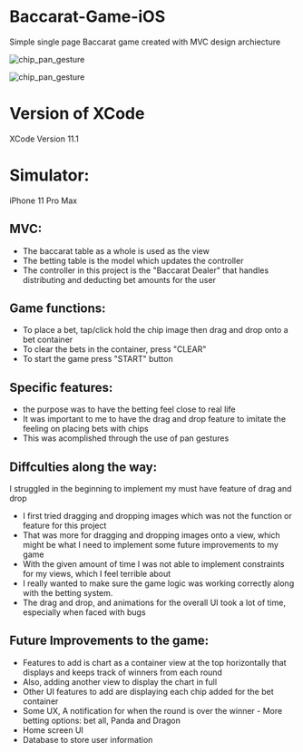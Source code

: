# Baccarat-Game-iOS
Simple single page Baccarat game created with MVC design archiecture

![chip_pan_gesture](https://user-images.githubusercontent.com/70302984/134261805-3e55c368-88fd-400c-810a-32b3046045b2.gif)

![chip_pan_gesture](https://user-images.githubusercontent.com/70302984/134261447-91ec429f-e66e-4db3-b24e-4ae9d8e29000.gif)







# Version of XCode
XCode Version 11.1

# Simulator:
iPhone 11 Pro Max 

## MVC: 
  -  The baccarat table as a whole is used as the view
  -  The betting table is the model which updates the controller
  -  The controller in this project is the "Baccarat Dealer" that handles distributing and deducting bet amounts for the user

## Game functions:
  - To place a bet, tap/click hold the chip image then drag and drop onto a bet container 
  - To clear the bets in the container, press "CLEAR"
  - To start the game press "START" button
  
## Specific features:
  - the purpose was to have the betting feel close to real life
  - It was important to me to have the drag and drop feature to imitate the feeling on placing bets with chips
  - This was acomplished through the use of pan gestures
  
## Diffculties along the way:
  I struggled in the beginning to implement my must have feature of drag and drop
  - I first tried dragging and dropping images which was not the function or feature for this project
  - That was more for dragging and dropping images onto a view, which might be what I need to implement some future improvements to my game
  - With the given amount of time I was not able to implement constraints for my views, which I feel terrible about
  - I really wanted to make sure the game logic was working correctly along with the betting system.
  - The drag and drop, and animations for the overall UI took a lot of time, especially when faced with bugs 
  
## Future Improvements to the game:
  - Features to add is chart as a container view at the top horizontally that displays and keeps track of winners from each round
  - Also, adding another view to display the chart in full
  - Other UI features to add are displaying each chip added for the bet container 
  - Some UX, A notification for when the round is over the winner - More betting options: bet all, Panda and Dragon
  - Home screen UI 
  - Database to store user information
  
  

